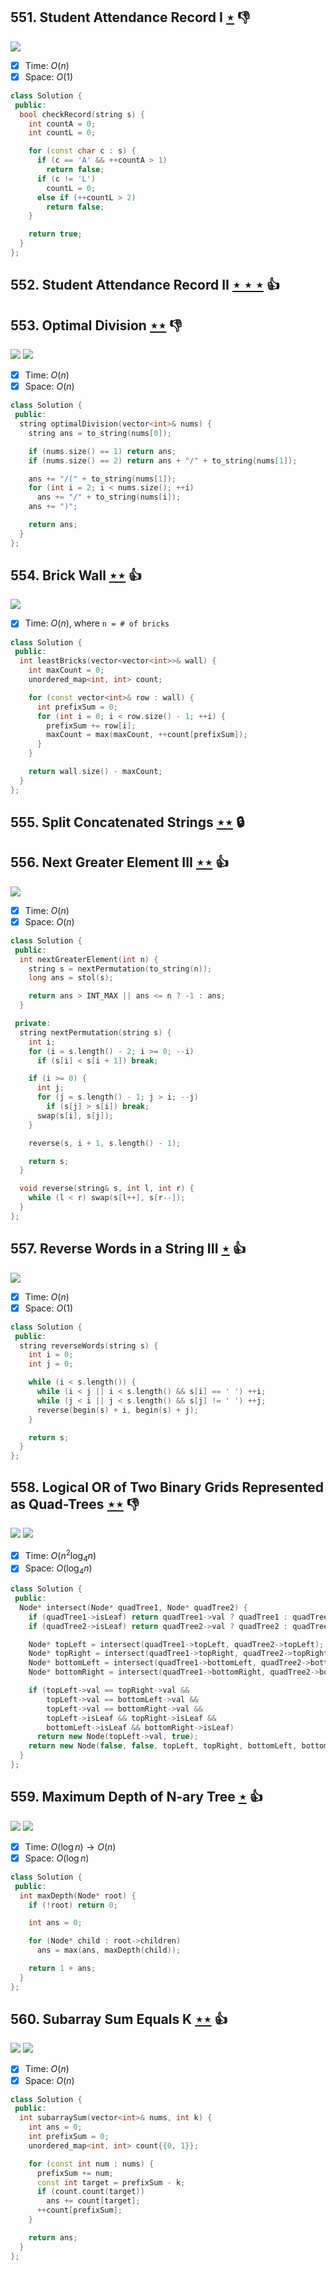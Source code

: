 ## 551. Student Attendance Record I [$\star$](https://leetcode.com/problems/student-attendance-record-i) :thumbsdown:

![](https://img.shields.io/badge/-String-60373E.svg?style=flat-square)

- [x] Time: $O(n)$
- [x] Space: $O(1)$

```cpp
class Solution {
 public:
  bool checkRecord(string s) {
    int countA = 0;
    int countL = 0;

    for (const char c : s) {
      if (c == 'A' && ++countA > 1)
        return false;
      if (c != 'L')
        countL = 0;
      else if (++countL > 2)
        return false;
    }

    return true;
  }
};
```

## 552. Student Attendance Record II [$\star\star\star$](https://leetcode.com/problems/student-attendance-record-ii) :thumbsup:

## 553. Optimal Division [$\star\star$](https://leetcode.com/problems/optimal-division) :thumbsdown:

![](https://img.shields.io/badge/-Math-434343.svg?style=flat-square) ![](https://img.shields.io/badge/-String-60373E.svg?style=flat-square)

- [x] Time: $O(n)$
- [x] Space: $O(n)$

```cpp
class Solution {
 public:
  string optimalDivision(vector<int>& nums) {
    string ans = to_string(nums[0]);

    if (nums.size() == 1) return ans;
    if (nums.size() == 2) return ans + "/" + to_string(nums[1]);

    ans += "/(" + to_string(nums[1]);
    for (int i = 2; i < nums.size(); ++i)
      ans += "/" + to_string(nums[i]);
    ans += ")";

    return ans;
  }
};
```

## 554. Brick Wall [$\star\star$](https://leetcode.com/problems/brick-wall) :thumbsup:

![](https://img.shields.io/badge/-Hash%20Table-7BA23F.svg?style=flat-square)

- [x] Time: $O(n)$, where `n = # of bricks` 

```cpp
class Solution {
 public:
  int leastBricks(vector<vector<int>>& wall) {
    int maxCount = 0;
    unordered_map<int, int> count;

    for (const vector<int>& row : wall) {
      int prefixSum = 0;
      for (int i = 0; i < row.size() - 1; ++i) {
        prefixSum += row[i];
        maxCount = max(maxCount, ++count[prefixSum]);
      }
    }

    return wall.size() - maxCount;
  }
};
```

## 555. Split Concatenated Strings [$\star\star$](https://leetcode.com/problems/split-concatenated-strings) 🔒

## 556. Next Greater Element III [$\star\star$](https://leetcode.com/problems/next-greater-element-iii) :thumbsup:

![](https://img.shields.io/badge/-String-60373E.svg?style=flat-square)

- [x] Time: $O(n)$
- [x] Space: $O(n)$

```cpp
class Solution {
 public:
  int nextGreaterElement(int n) {
    string s = nextPermutation(to_string(n));
    long ans = stol(s);

    return ans > INT_MAX || ans <= n ? -1 : ans;
  }

 private:
  string nextPermutation(string s) {
    int i;
    for (i = s.length() - 2; i >= 0; --i)
      if (s[i] < s[i + 1]) break;

    if (i >= 0) {
      int j;
      for (j = s.length() - 1; j > i; --j)
        if (s[j] > s[i]) break;
      swap(s[i], s[j]);
    }

    reverse(s, i + 1, s.length() - 1);

    return s;
  }

  void reverse(string& s, int l, int r) {
    while (l < r) swap(s[l++], s[r--]);
  }
};
```

## 557. Reverse Words in a String III [$\star$](https://leetcode.com/problems/reverse-words-in-a-string-iii) :thumbsup:

![](https://img.shields.io/badge/-String-60373E.svg?style=flat-square)

- [x] Time: $O(n)$
- [x] Space: $O(1)$

```cpp
class Solution {
 public:
  string reverseWords(string s) {
    int i = 0;
    int j = 0;

    while (i < s.length()) {
      while (i < j || i < s.length() && s[i] == ' ') ++i;
      while (j < i || j < s.length() && s[j] != ' ') ++j;
      reverse(begin(s) + i, begin(s) + j);
    }

    return s;
  }
};
```

## 558. Logical OR of Two Binary Grids Represented as Quad-Trees [$\star\star$](https://leetcode.com/problems/logical-or-of-two-binary-grids-represented-as-quad-trees) :thumbsdown:

![](https://img.shields.io/badge/-Recursion-0F2540.svg?style=flat-square) ![](https://img.shields.io/badge/-Tree-227D51.svg?style=flat-square)

- [x] Time: $O(n^2 \log_4 n)$
- [x] Space: $O(\log_4 n)$

```cpp
class Solution {
 public:
  Node* intersect(Node* quadTree1, Node* quadTree2) {
    if (quadTree1->isLeaf) return quadTree1->val ? quadTree1 : quadTree2;
    if (quadTree2->isLeaf) return quadTree2->val ? quadTree2 : quadTree1;

    Node* topLeft = intersect(quadTree1->topLeft, quadTree2->topLeft);
    Node* topRight = intersect(quadTree1->topRight, quadTree2->topRight);
    Node* bottomLeft = intersect(quadTree1->bottomLeft, quadTree2->bottomLeft);
    Node* bottomRight = intersect(quadTree1->bottomRight, quadTree2->bottomRight);

    if (topLeft->val == topRight->val &&
        topLeft->val == bottomLeft->val &&
        topLeft->val == bottomRight->val &&
        topLeft->isLeaf && topRight->isLeaf &&
        bottomLeft->isLeaf && bottomRight->isLeaf)
      return new Node(topLeft->val, true);
    return new Node(false, false, topLeft, topRight, bottomLeft, bottomRight);
  }
};
```

## 559. Maximum Depth of N-ary Tree [$\star$](https://leetcode.com/problems/maximum-depth-of-n-ary-tree) :thumbsup:

![](https://img.shields.io/badge/-Depth%20First%20Search-86C166.svg?style=flat-square) ![](https://img.shields.io/badge/-Tree-227D51.svg?style=flat-square)

- [x] Time: $O(\log n) \to O(n)$
- [x] Space: $O(\log n)$

```cpp
class Solution {
 public:
  int maxDepth(Node* root) {
    if (!root) return 0;

    int ans = 0;

    for (Node* child : root->children)
      ans = max(ans, maxDepth(child));

    return 1 + ans;
  }
};
```

## 560. Subarray Sum Equals K [$\star\star$](https://leetcode.com/problems/subarray-sum-equals-k) :thumbsup:

![](https://img.shields.io/badge/-Hash%20Table-7BA23F.svg?style=flat-square) ![](https://img.shields.io/badge/-Prefix%20Sum-CAAD5F.svg?style=flat-square)

- [x] Time: $O(n)$
- [x] Space: $O(n)$

```cpp
class Solution {
 public:
  int subarraySum(vector<int>& nums, int k) {
    int ans = 0;
    int prefixSum = 0;
    unordered_map<int, int> count{{0, 1}};

    for (const int num : nums) {
      prefixSum += num;
      const int target = prefixSum - k;
      if (count.count(target))
        ans += count[target];
      ++count[prefixSum];
    }

    return ans;
  }
};
```
